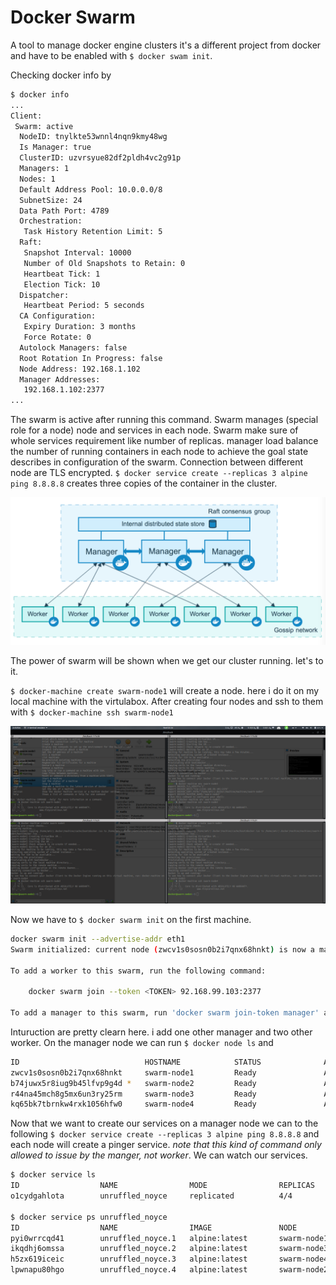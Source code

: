 # Docker Swarm

A tool to manage docker engine clusters
it's a different project from docker and have to be enabled with
`$ docker swam init`.  

Checking docker info by

``` bash
$ docker info
...
Client:
 Swarm: active
  NodeID: tnylkte53wnnl4nqn9kmy48wg
  Is Manager: true
  ClusterID: uzvrsyue82df2pldh4vc2g91p
  Managers: 1
  Nodes: 1
  Default Address Pool: 10.0.0.0/8  
  SubnetSize: 24
  Data Path Port: 4789
  Orchestration:
   Task History Retention Limit: 5
  Raft:
   Snapshot Interval: 10000
   Number of Old Snapshots to Retain: 0
   Heartbeat Tick: 1
   Election Tick: 10
  Dispatcher:
   Heartbeat Period: 5 seconds
  CA Configuration:
   Expiry Duration: 3 months
   Force Rotate: 0
  Autolock Managers: false
  Root Rotation In Progress: false
  Node Address: 192.168.1.102
  Manager Addresses:
   192.168.1.102:2377
...
```

The swarm is active after running this command.
Swarm manages (special role for a node) node and services in each node.
Swarm make sure of whole services requirement like number of replicas. manager load balance the number of running containers in each node to achieve the goal state describes in configuration of the swarm.
Connection between different node are TLS encrypted.
`$ docker service create --replicas 3 alpine ping 8.8.8.8` creates three copies of the container in the cluster.

![swarm-diagram](swarm-diagram.png)

The power of swarm will be shown when we get our cluster running. let's to it.

`$ docker-machine create swarm-node1` will create a node.
here i do it on my local machine with the virtulabox.
After creating four nodes and ssh to them with
`$ docker-machine ssh swarm-node1`  

![swarm-nodes](swarm-nodes.png)

Now we have to `$ docker swarm init` on the first machine.

```bash
docker swarm init --advertise-addr eth1
Swarm initialized: current node (zwcv1s0sosn0b2i7qnx68hnkt) is now a manager.

To add a worker to this swarm, run the following command:

    docker swarm join --token <TOKEN> 92.168.99.103:2377

To add a manager to this swarm, run 'docker swarm join-token manager' and follow the instructions
```
Inturuction are pretty clearn here. i add one other manager and two other worker.
On the manager node we can run `$ docker node ls` and

```bash
ID                            HOSTNAME            STATUS              AVAILABILITY        MANAGER STATUS      ENGINE VERSION
zwcv1s0sosn0b2i7qnx68hnkt     swarm-node1         Ready               Active              Leader              19.03.5
b74juwx5r8iug9b45lfvp9g4d *   swarm-node2         Ready               Active              Reachable           19.03.5
r44na45mch8g5mx6un3ry25rm     swarm-node3         Ready               Active                                  19.03.5
kq65bk7tbrnkw4rxk1056hfw0     swarm-node4         Ready               Active                                  19.03.5
```

Now that we want to create our services on a manager node we can to the following
`$ docker service create --replicas 3 alpine ping 8.8.8.8`
and each node will create a pinger service.
*note that this kind of command only allowed to issue by the manger, not worker*.
We can watch our services.

```bash
$ docker service ls
ID                  NAME                MODE                REPLICAS            IMAGE               PORTS
o1cydgahlota        unruffled_noyce     replicated          4/4                 alpine:latest       

$ docker service ps unruffled_noyce                                                                                  
ID                  NAME                IMAGE               NODE                DESIRED STATE       CURRENT STATE           ERROR               PORTS
pyi0wrrcqd41        unruffled_noyce.1   alpine:latest       swarm-node1         Running             Running 3 minutes ago                       
ikqdhj6omssa        unruffled_noyce.2   alpine:latest       swarm-node3         Running             Running 3 minutes ago                       
h5zx619iceic        unruffled_noyce.3   alpine:latest       swarm-node4         Running             Running 3 minutes ago                       
lpwnapu80hgo        unruffled_noyce.4   alpine:latest       swarm-node2         Running             Running 3 minutes ago                       
```
